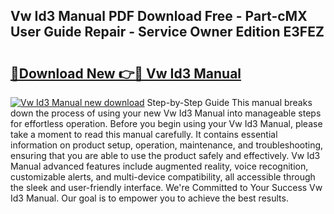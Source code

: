 ## Vw Id3 Manual PDF Download Free - Part-cMX User Guide Repair - Service Owner Edition E3FEZ

# <h2><a href="http://cf16247.oget.top/?id=Vw+Id3+Manual">🔗Download New 👉🔴 Vw Id3 Manual</a></h2>

[![Vw Id3 Manual new download](https://i.imgur.com/5g1atiW.png)](http://cf16247.oget.top/?id=Vw+Id3+Manual)
Step-by-Step Guide This manual breaks down the process of using your new Vw Id3 Manual into manageable steps for effortless operation. Before you begin using your Vw Id3 Manual, please take a moment to read this manual carefully. It contains essential information on product setup, operation, maintenance, and troubleshooting, ensuring that you are able to use the product safely and effectively. Vw Id3 Manual advanced features include augmented reality, voice recognition, customizable alerts, and multi-device compatibility, all accessible through the sleek and user-friendly interface. We're Committed to Your Success Vw Id3 Manual. Our goal is to empower you to achieve the best results.
